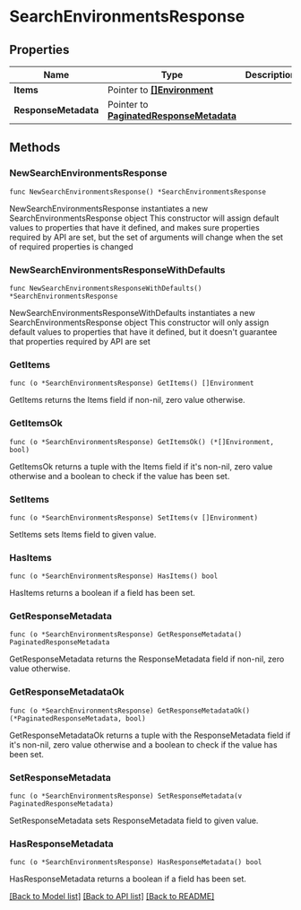 # SearchEnvironmentsResponse

## Properties

Name | Type | Description | Notes
------------ | ------------- | ------------- | -------------
**Items** | Pointer to [**[]Environment**](Environment.md) |  | [optional] 
**ResponseMetadata** | Pointer to [**PaginatedResponseMetadata**](PaginatedResponseMetadata.md) |  | [optional] 

## Methods

### NewSearchEnvironmentsResponse

`func NewSearchEnvironmentsResponse() *SearchEnvironmentsResponse`

NewSearchEnvironmentsResponse instantiates a new SearchEnvironmentsResponse object
This constructor will assign default values to properties that have it defined,
and makes sure properties required by API are set, but the set of arguments
will change when the set of required properties is changed

### NewSearchEnvironmentsResponseWithDefaults

`func NewSearchEnvironmentsResponseWithDefaults() *SearchEnvironmentsResponse`

NewSearchEnvironmentsResponseWithDefaults instantiates a new SearchEnvironmentsResponse object
This constructor will only assign default values to properties that have it defined,
but it doesn't guarantee that properties required by API are set

### GetItems

`func (o *SearchEnvironmentsResponse) GetItems() []Environment`

GetItems returns the Items field if non-nil, zero value otherwise.

### GetItemsOk

`func (o *SearchEnvironmentsResponse) GetItemsOk() (*[]Environment, bool)`

GetItemsOk returns a tuple with the Items field if it's non-nil, zero value otherwise
and a boolean to check if the value has been set.

### SetItems

`func (o *SearchEnvironmentsResponse) SetItems(v []Environment)`

SetItems sets Items field to given value.

### HasItems

`func (o *SearchEnvironmentsResponse) HasItems() bool`

HasItems returns a boolean if a field has been set.

### GetResponseMetadata

`func (o *SearchEnvironmentsResponse) GetResponseMetadata() PaginatedResponseMetadata`

GetResponseMetadata returns the ResponseMetadata field if non-nil, zero value otherwise.

### GetResponseMetadataOk

`func (o *SearchEnvironmentsResponse) GetResponseMetadataOk() (*PaginatedResponseMetadata, bool)`

GetResponseMetadataOk returns a tuple with the ResponseMetadata field if it's non-nil, zero value otherwise
and a boolean to check if the value has been set.

### SetResponseMetadata

`func (o *SearchEnvironmentsResponse) SetResponseMetadata(v PaginatedResponseMetadata)`

SetResponseMetadata sets ResponseMetadata field to given value.

### HasResponseMetadata

`func (o *SearchEnvironmentsResponse) HasResponseMetadata() bool`

HasResponseMetadata returns a boolean if a field has been set.


[[Back to Model list]](../README.md#documentation-for-models) [[Back to API list]](../README.md#documentation-for-api-endpoints) [[Back to README]](../README.md)


